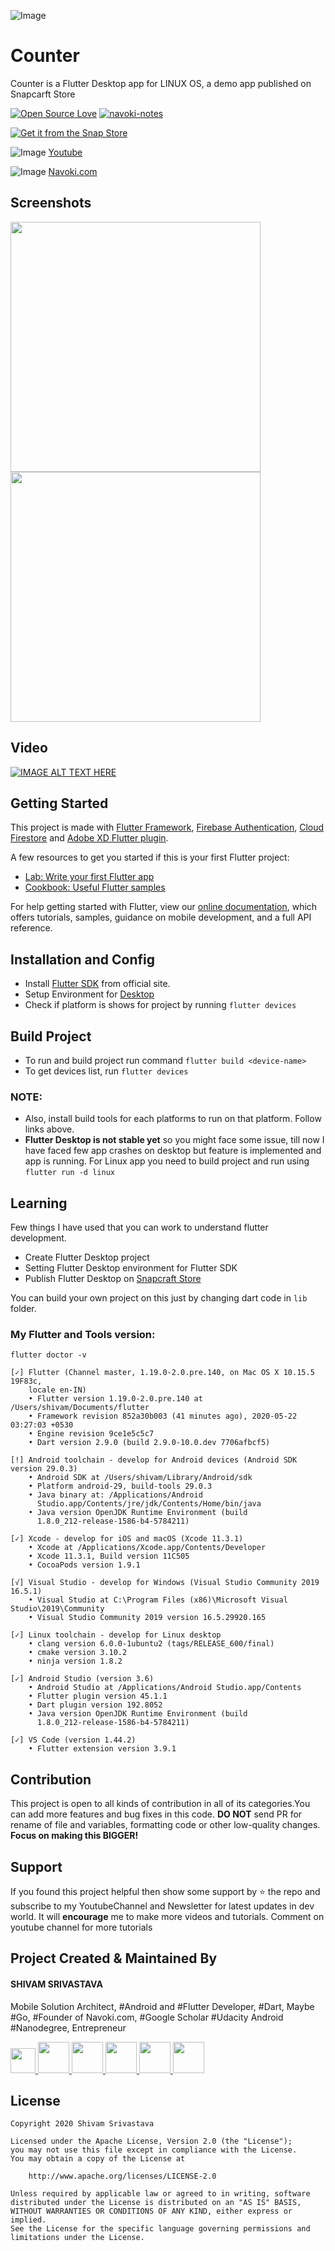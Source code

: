 ![Image](https://i.imgur.com/wqqXoeI.png)

# Counter

Counter is a Flutter Desktop app for LINUX OS, a demo app published on Snapcarft Store

[![Open Source Love](https://badges.frapsoft.com/os/v1/open-source.svg?v=102)](https://opensource.org/licenses/Apache-2.0)  [![navoki-notes](https://snapcraft.io//counter/badge.svg)](https://snapcraft.io/counter)

 [![Get it from the Snap Store](https://snapcraft.io/static/images/badges/en/snap-store-black.svg)](https://snapcraft.io/counter)

![Image](https://i.imgur.com/iSIKA6o.png) [Youtube](https://www.youtube.com/channel/UCP2-MYtIbBnlEcfTvJKo5Og?sub_confirmation=1)

![Image](https://i.imgur.com/1rDwxe8.png) [Navoki.com](https://navoki.com/blog/)


## Screenshots

  <img src="https://i.imgur.com/FxVZh7B.jpg" height="400px"  /> 
  <img src="https://i.imgur.com/Yt8vURZ.jpg" height="400px"  /> 
  
## Video
[![IMAGE ALT TEXT HERE](https://img.youtube.com/vi/3EHNNi9KWoU/0.jpg)](https://www.youtube.com/watch?v=3EHNNi9KWoU)

## Getting Started

This project is made with [Flutter Framework](https://www.flutter.dev), [Firebase Authentication](https://firebase.google.com/docs/auth/), [Cloud Firestore](https://firebase.google.com/docs/firestore) and [Adobe XD Flutter plugin](https://xd.adobelanding.com/xd-to-flutter/).

A few resources to get you started if this is your first Flutter project:

- [Lab: Write your first Flutter app](https://flutter.dev/docs/get-started/codelab)
- [Cookbook: Useful Flutter samples](https://flutter.dev/docs/cookbook)

For help getting started with Flutter, view our
[online documentation](https://flutter.dev/docs), which offers tutorials,
samples, guidance on mobile development, and a full API reference.

## Installation and Config
- Install [Flutter SDK](https://flutter.dev/docs/get-started/install) from official site.
- Setup Environment for [Desktop](https://www.youtube.com/watch?v=ixj0MMusDM8)
- Check if platform is shows for project by running ```flutter devices```

## Build Project
- To run and build project run command `flutter build <device-name>`
- To get devices list, run `flutter devices`

### NOTE:
- Also, install build tools for each platforms  to run on that platform. Follow links above.
- **Flutter Desktop is not stable yet** so you might face some issue, till now I have faced few app crashes on desktop but feature is implemented and app is running.
For Linux app you need to build project and run using ```flutter run -d linux```

## Learning
Few things I have used that you can work to understand flutter development.
- Create Flutter Desktop project
- Setting Flutter Desktop environment for Flutter SDK
- Publish Flutter Desktop on [Snapcraft Store](https://snapcraft.io/docs)

You can build your own project on this just by changing dart code in `lib` folder.


### My Flutter and Tools version:
```flutter doctor -v```
```
[✓] Flutter (Channel master, 1.19.0-2.0.pre.140, on Mac OS X 10.15.5 19F83c,
    locale en-IN)
    • Flutter version 1.19.0-2.0.pre.140 at /Users/shivam/Documents/flutter
    • Framework revision 852a30b003 (41 minutes ago), 2020-05-22 03:27:03 +0530
    • Engine revision 9ce1e5c5c7
    • Dart version 2.9.0 (build 2.9.0-10.0.dev 7706afbcf5)

[!] Android toolchain - develop for Android devices (Android SDK version 29.0.3)
    • Android SDK at /Users/shivam/Library/Android/sdk
    • Platform android-29, build-tools 29.0.3
    • Java binary at: /Applications/Android
      Studio.app/Contents/jre/jdk/Contents/Home/bin/java
    • Java version OpenJDK Runtime Environment (build
      1.8.0_212-release-1586-b4-5784211)

[✓] Xcode - develop for iOS and macOS (Xcode 11.3.1)
    • Xcode at /Applications/Xcode.app/Contents/Developer
    • Xcode 11.3.1, Build version 11C505
    • CocoaPods version 1.9.1

[√] Visual Studio - develop for Windows (Visual Studio Community 2019 16.5.1)
    • Visual Studio at C:\Program Files (x86)\Microsoft Visual Studio\2019\Community
    • Visual Studio Community 2019 version 16.5.29920.165

[✓] Linux toolchain - develop for Linux desktop
    • clang version 6.0.0-1ubuntu2 (tags/RELEASE_600/final)
    • cmake version 3.10.2
    • ninja version 1.8.2

[✓] Android Studio (version 3.6)
    • Android Studio at /Applications/Android Studio.app/Contents
    • Flutter plugin version 45.1.1
    • Dart plugin version 192.8052
    • Java version OpenJDK Runtime Environment (build
      1.8.0_212-release-1586-b4-5784211)

[✓] VS Code (version 1.44.2)
    • Flutter extension version 3.9.1

```

## Contribution
This project is open to all kinds of contribution in all of its categories.You can add more features and bug fixes in this code.
**DO NOT** send PR for rename of file and variables, formatting code or other low-quality changes. **Focus on making this BIGGER!**

## Support
If you found this project helpful then show some support by :star: the repo and subscribe to my YoutubeChannel and Newsletter for latest updates in dev world. It will **encourage** me to make more videos and tutorials.
Comment on youtube channel for more tutorials
 
## Project Created & Maintained By
#### SHIVAM SRIVASTAVA
Mobile Solution Architect, #Android and #Flutter Developer, #Dart, Maybe #Go, #Founder of Navoki.com, #Google Scholar #Udacity Android #Nanodegree, 
 Entrepreneur
 
<a href="https://www.youtube.com/channel/UCP2-MYtIbBnlEcfTvJKo5Og?sub_confirmation=1">
<img height="40" src="https://i.imgur.com/iSIKA6o.png">
</a>
<a href="https://twitter.com/theshivamlko">
<img height="50" src="https://i.imgur.com/Z9xbaFX.png">
</a>
<a href="https://www.linkedin.com/in/theshivamlko/">
<img height="50" src="https://i.imgur.com/Xl6rwnA.png">
</a>
<a href="https://navoki.com">
<img height="50" src="https://i.imgur.com/p0KyUvS.png">
</a>
<a href="https://www.facebook.com/theshivamlko">
<img height="50" src="https://i.imgur.com/SwesUic.png">
</a>
<a href="http://instagram.com/theshivamlko">
<img height="50" src="https://i.imgur.com/1zCBIbi.png">
</a> 

## License
```
Copyright 2020 Shivam Srivastava

Licensed under the Apache License, Version 2.0 (the "License");
you may not use this file except in compliance with the License.
You may obtain a copy of the License at

    http://www.apache.org/licenses/LICENSE-2.0

Unless required by applicable law or agreed to in writing, software
distributed under the License is distributed on an "AS IS" BASIS,
WITHOUT WARRANTIES OR CONDITIONS OF ANY KIND, either express or implied.
See the License for the specific language governing permissions and
limitations under the License.
```

